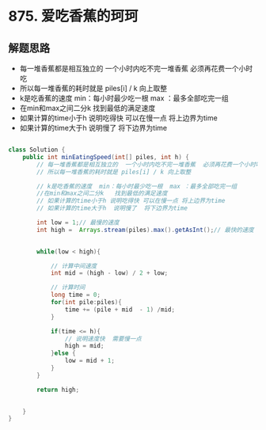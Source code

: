 # 875. 爱吃香蕉的珂珂


## 解题思路

* 每一堆香蕉都是相互独立的  一个小时内吃不完一堆香蕉  必须再花费一个小时吃
* 所以每一堆香蕉的耗时就是 piles[i] / k 向上取整
* k是吃香蕉的速度  min：每小时最少吃一根  max ：最多全部吃完一组
* 在min和max之间二分k   找到最低的满足速度
* 如果计算的time小于h 说明吃得快 可以在慢一点 将上边界为time
* 如果计算的time大于h  说明慢了  将下边界为time

```java

class Solution {
    public int minEatingSpeed(int[] piles, int h) {
        // 每一堆香蕉都是相互独立的  一个小时内吃不完一堆香蕉  必须再花费一个小时吃
        // 所以每一堆香蕉的耗时就是 piles[i] / k 向上取整

        // k是吃香蕉的速度  min：每小时最少吃一根  max ：最多全部吃完一组
        //在min和max之间二分k   找到最低的满足速度  
        // 如果计算的time小于h 说明吃得快 可以在慢一点 将上边界为time
        // 如果计算的time大于h  说明慢了  将下边界为time

        int low = 1;// 最慢的速度
        int high =  Arrays.stream(piles).max().getAsInt();// 最快的速度
        

        while(low < high){

            // 计算中间速度
            int mid = (high - low) / 2 + low;

            // 计算时间
            long time = 0;
            for(int pile:piles){
                time += (pile + mid  - 1) /mid;
            }

            if(time <= h){
                // 说明速度快  需要慢一点 
                high = mid;
            }else {
                low = mid + 1;
            }
        }

        return high;
        

    }
}
```